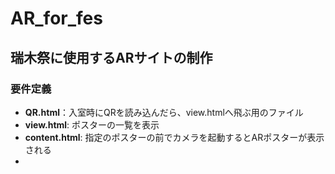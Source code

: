 # AR_for_fes
## 瑞木祭に使用するARサイトの制作

### **要件定義**

- **QR.html**：入室時にQRを読み込んだら、view.htmlへ飛ぶ用のファイル
- **view.html**: ポスターの一覧を表示
- **content.html**: 指定のポスターの前でカメラを起動するとARポスターが表示される
-
